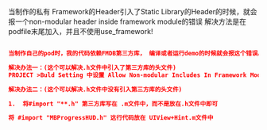 当制作的私有 Framework的Header引入了Static Library的Header的时候，就会报一个non-modular header inside framework module的错误
解决方法是在podfile末尾加入，并且不使用use_framework!




```json

当制作自己的pod时，我的代码依赖FMDB第三方库， 编译或者运行demo的时候就会报这个错误。

解决办法一：(这个可以解决.h文件中引入了第三方库的头文件)
PROJECT >Buld Setting 中设置 Allow Non-modular Includes In Framework Modules 为 YES

解决办法二：(这个可以解决.h文件中没有引入第三方库的头文件)

1.  将#import "**.h" 第三方库写在 .m文件中，而不是放在.h文件中即可

将 #import "MBProgressHUD.h" 这行代码放在 UIView+Hint.m文件中




```

